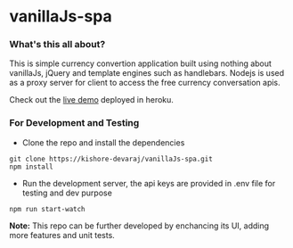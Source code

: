 # vanillaJs-spa

### What's this all about?
This is simple currency convertion application built using nothing about vanillaJs, jQuery and template engines such as handlebars.
Nodejs is used as a proxy server for client to access the free currency conversation apis.

Check out the [live demo](http://kishore-vanillajs-spa.herokuapp.com/) deployed in heroku.

### For Development and Testing
* Clone the repo and install the dependencies
```
git clone https://kishore-devaraj/vanillaJs-spa.git
npm install
```

* Run the development server, the api keys are provided in .env file for testing and dev purpose
```
npm run start-watch
```

**Note:** This repo can be further developed by enchancing its UI, adding more features and unit tests. 
